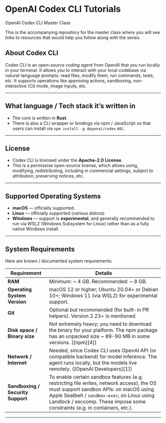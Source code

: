 # OpenAI Codex CLI Tutorials

OpenAI Codex CLI Master Class

This is the accompanying repository for the master class where you will see links to resources that would help you follow along with the series.

## About Codex CLI

Codex CLI is an *open-source coding agent* from OpenAI that you run locally in your terminal. It allows you to interact with your local codebase via natural-language prompts: read files, modify them, run commands, tests, etc. It supports operations like approving actions, sandboxing, non-interactive (CI) mode, image inputs, etc.

---

## What language / Tech stack it’s written in

* The core is written in **Rust**. 
* There is also a CLI wrapper or bindings via npm / JavaScript so that users can install via `npm install -g @openai/codex` etc. 

---

## License

* Codex CLI is licensed under the **Apache-2.0 License**. 
* This is a permissive open-source license, which allows using, modifying, redistributing, including in commercial settings, subject to attribution, preserving notices, etc. 

---

## Supported Operating Systems

* **macOS** — officially supported. 
* **Linux** — officially supported (various distros) 
* **Windows** — support is **experimental**, and generally recommended to run via WSL2 (Windows Subsystem for Linux) rather than as a fully native Windows install.

---

## System Requirements

Here are known / documented system requirements:

| Requirement                       | Details                                                                                                                                                                                                                                                                      |
| --------------------------------- | ---------------------------------------------------------------------------------------------------------------------------------------------------------------------------------------------------------------------------------------------------------------------------- |
| **RAM**                           | Minimum: \~ 4 GB. Recommended: \~ 8 GB.                                                                                                                                                                                                                           |
| **Operating System Version**      | macOS 12 or higher; Ubuntu 20.04+ or Debian 10+; Windows 11 (via WSL2) for experimental support.                                                                                                                                                                  |
| **Git**                           | Optional but recommended (for built-in PR helpers). Version 2.23+ is mentioned.                                                                                                                                                                                    |
| **Disk space / Binary size**      | Not extremely heavy; you need to download the binary for your platform. The npm package has an unpacked size \~ 89-90 MB in some versions. ([npm][4])                                                                                                                        |
| **Network / Internet**            | Needed, since Codex CLI uses OpenAI API (or compatible backend) for model inference. The agent runs locally, but the models live remotely. ([OpenAI Developers][1])                                                                                                          |
| **Sandboxing / Security Support** | To enable certain sandbox features (e.g. restricting file writes, network access), the OS must support sandbox APIs: on macOS using Apple Seatbelt / `sandbox-exec`; on Linux using Landlock / seccomp. These impose some constraints (e.g. in containers, etc.).  |

---
